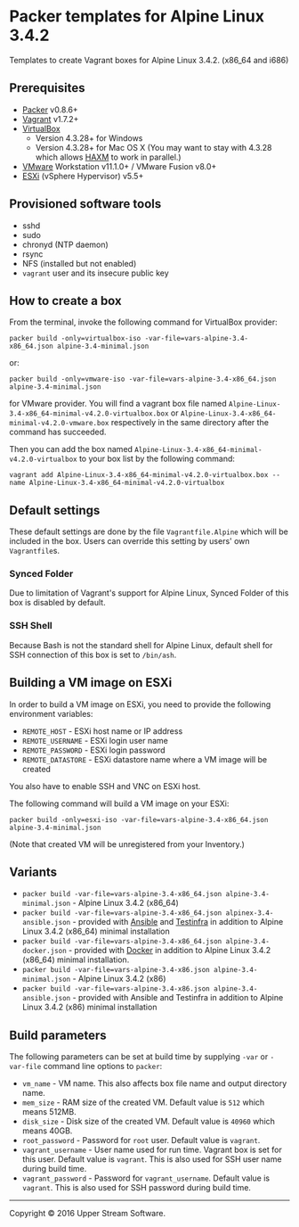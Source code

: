 # Packer templates for Alpine Linux 3.4.2

Templates to create Vagrant boxes for Alpine Linux 3.4.2. (x86_64 and i686)

## Prerequisites

* [Packer] v0.8.6+
* [Vagrant] v1.7.2+
* [VirtualBox]
	* Version 4.3.28+ for Windows
	* Version 4.3.28+ for Mac OS X (You may want to stay with 4.3.28 which allows [HAXM] to work in parallel.)
* [VMware] Workstation v11.1.0+ / VMware Fusion v8.0+
* [ESXi] (vSphere Hypervisor) v5.5+

[ESXi]: http://www.vmware.com/products/vsphere-hypervisor
        "Free VMware vSphere Hypervisor, Free Virtualization (ESXi)"
[HAXM]: https://software.intel.com/en-us/android/articles/intel-hardware-accelerated-execution-manager
        "Intel&reg; Hardware Accelerated Execution Manager"
[Packer]: https://www.packer.io/ "Packer by HashiCorp"
[Vagrant]: https://www.vagrantup.com/ "Vagrant"
[VirtualBox]: https://www.virtualbox.org/ "Oracle VM VirtualBox"
[VMware]: http://www.vmware.com/ "VMware Virtualization for Desktop &amp; Server, Application, Public &amp; Hybrid Clouds"

## Provisioned software tools

* sshd
* sudo
* chronyd (NTP daemon)
* rsync
* NFS (installed but not enabled)
* `vagrant` user and its insecure public key

## How to create a box

From the terminal, invoke the following command for VirtualBox provider:

	packer build -only=virtualbox-iso -var-file=vars-alpine-3.4-x86_64.json alpine-3.4-minimal.json

or:

	packer build -only=vmware-iso -var-file=vars-alpine-3.4-x86_64.json alpine-3.4-minimal.json

for VMware provider.
You will find a vagrant box file named `Alpine-Linux-3.4-x86_64-minimal-v4.2.0-virtualbox.box` or
`Alpine-Linux-3.4-x86_64-minimal-v4.2.0-vmware.box` respectively in the same directory after the command has succeeded.

Then you can add the box named `Alpine-Linux-3.4-x86_64-minimal-v4.2.0-virtualbox` to your box list
by the following command:

	vagrant add Alpine-Linux-3.4-x86_64-minimal-v4.2.0-virtualbox.box --name Alpine-Linux-3.4-x86_64-minimal-v4.2.0-virtualbox

## Default settings

These default settings are done by the file `Vagrantfile.Alpine` which will be included in the box.
Users can override this setting by users' own `Vagrantfile`s.

### Synced Folder

Due to limitation of Vagrant's support for Alpine Linux, Synced Folder of this box is disabled by default.

### SSH Shell

Because Bash is not the standard shell for Alpine Linux, default shell for SSH connection of this box
is set to `/bin/ash`.

## Building a VM image on ESXi

In order to build a VM image on ESXi, you need to provide the following environment variables:

* `REMOTE_HOST` - ESXi host name or IP address
* `REMOTE_USERNAME` - ESXi login user name
* `REMOTE_PASSWORD` - ESXi login password
* `REMOTE_DATASTORE` - ESXi datastore name where a VM image will be created

You also have to enable SSH and VNC on ESXi host.

The following command will build a VM image on your ESXi:

    packer build -only=esxi-iso -var-file=vars-alpine-3.4-x86_64.json alpine-3.4-minimal.json

(Note that created VM will be unregistered from your Inventory.)

## Variants

* `packer build -var-file=vars-alpine-3.4-x86_64.json alpine-3.4-minimal.json` - Alpine Linux 3.4.2 (x86_64)
* `packer build -var-file=vars-alpine-3.4-x86_64.json alpinex-3.4-ansible.json` - provided with [Ansible] and [Testinfra] in addition to Alpine Linux 3.4.2 (x86_64) minimal installation
* `packer build -var-file=vars-alpine-3.4-x86_64.json alpine-3.4-docker.json` - provided with [Docker] in addition to Alpine Linux 3.4.2 (x86_64) minimal installation.
* `packer build -var-file=vars-alpine-3.4-x86.json alpine-3.4-minimal.json` - Alpine Linux 3.4.2 (x86)
* `packer build -var-file=vars-alpine-3.4-x86.json alpine-3.4-ansible.json` - provided with Ansible and Testinfra in addition to Alpine Linux 3.4.2 (x86) minimal installation

[Ansible]: https://www.ansible.com/ "Ansible is Simple IT Automation"
[Docker]: https://www.docker.com/ "Docker - Build, Ship and Run Any App, Anywhere"
[Testinfra]: https://testinfra.readthedocs.io/en/latest/ "Testinfra test your infrastructure &mdash; testinfra 1.4.2 documentation"

## Build parameters

The following parameters can be set at build time by supplying `-var` or `-var-file` command line options to `packer`:

* `vm_name` - VM name.  This also affects box file name and output directory name.
* `mem_size` - RAM size of the created VM.  Default value is `512` which means 512MB.
* `disk_size` - Disk size of the created VM.  Default value is `40960` which means 40GB.
* `root_password` - Password for `root` user.  Default value is `vagrant`.
* `vagrant_username` - User name used for run time.  Vagrant box is set for this user.  Default value is `vagrant`.
  This is also used for SSH user name during build time.
* `vagrant_password` - Password for `vagrant_username`.  Default value is `vagrant`.
  This is also used for SSH password during build time.

- - -

Copyright &copy; 2016 Upper Stream Software.

